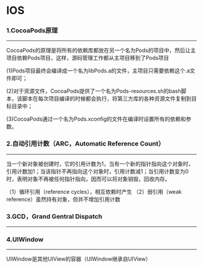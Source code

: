 IOS
===

### 1.CocoaPods原理
---
CocoaPods的原理是将所有的依赖库都放在另一个名为Pods的项目中，然后让主项目依赖Pods项目，这样，源码管理工作都从主项目移到了Pods项目

(1)Pods项目最终会编译成一个名为libPods.a的文件，主项目只需要依赖这个.a文件即可；

(2)对于资源文件，CocoaPods提供了一个名为Pods-resources.sh的bash脚本，该脚本在每次项目编译的时候都会执行，将第三方库的各种资源文件复制到目标目录中；

(3)CocoaPods通过一个名为Pods.xconfig的文件在编译时设置所有的依赖和参数。

### 2.自动引用计数（ARC，Automatic Reference Count）
---
当一个新对象被创建时，它的引用计数为1，当有一个新的指针指向这个对象时，引用计数加1；当该指针不再指向这个对象时，引用计数减1；当引用计数变为0时，表明对象不再被任何指针指向，因而可以将对象销毁，回收内存。

（1）循环引用（reference cycles），相互依赖时产生
（2）弱引用（weak reference）虽然持有对象，但并不增加引用计数

### 3.GCD，Grand Gentral Dispatch
---

### 4.UIWindow
---
UIWindow是其他UIView的容器（UIWindow继承自UIView）
